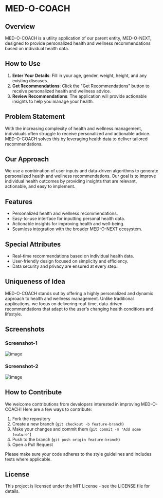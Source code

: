 # MED-O-COACH

## Overview
MED-O-COACH is a utility application of our parent entity, MED-O-NEXT, designed to provide personalized health and wellness recommendations based on individual health data.

## How to Use

1. **Enter Your Details**: Fill in your age, gender, weight, height, and any existing diseases.
2. **Get Recommendations**: Click the "Get Recommendations" button to receive personalized health and wellness advice.
3. **Review Recommendations**: The application will provide actionable insights to help you manage your health.

## Problem Statement
With the increasing complexity of health and wellness management, individuals often struggle to receive personalized and actionable advice. MED-O-COACH solves this by leveraging health data to deliver tailored recommendations.

## Our Approach
We use a combination of user inputs and data-driven algorithms to generate personalized health and wellness recommendations. Our goal is to improve individual health outcomes by providing insights that are relevant, actionable, and easy to implement.

## Features
- Personalized health and wellness recommendations.
- Easy-to-use interface for inputting personal health data.
- Actionable insights for improving health and well-being.
- Seamless integration with the broader MED-O-NEXT ecosystem.

## Special Attributes
- Real-time recommendations based on individual health data.
- User-friendly design focused on simplicity and efficiency.
- Data security and privacy are ensured at every step.

## Uniqueness of Idea
MED-O-COACH stands out by offering a highly personalized and dynamic approach to health and wellness management. Unlike traditional applications, we focus on delivering real-time, data-driven recommendations that adapt to the user's changing health conditions and lifestyle.
## Screenshots
### Screenshot-1
![image](https://github.com/user-attachments/assets/ad9521f0-2a2f-44f7-9fc8-0b98dafa9665)
### Screenshot-2
![image](https://github.com/user-attachments/assets/b1c3bcb6-ade2-4867-870c-33c1483078c4)

## How to Contribute

We welcome contributions from developers interested in improving MED-O-COACH! Here are a few ways to contribute:
1. Fork the repository
2. Create a new branch (`git checkout -b feature-branch`)
3. Make your changes and commit them (`git commit -m 'Add some feature'`)
4. Push to the branch (`git push origin feature-branch`)
5. Open a Pull Request

Please make sure your code adheres to the style guidelines and includes tests where applicable.

## License
This project is licensed under the MIT License - see the LICENSE file for details.
